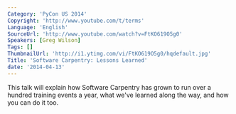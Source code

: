 ```yaml
---
Category: 'PyCon US 2014'
Copyright: 'http://www.youtube.com/t/terms'
Language: 'English'
SourceUrl: 'http://www.youtube.com/watch?v=FtKO619O5g0'
Speakers: [Greg Wilson]
Tags: []
ThumbnailUrl: 'http://i1.ytimg.com/vi/FtKO619O5g0/hqdefault.jpg'
Title: 'Software Carpentry: Lessons Learned'
date: '2014-04-13'
---
```

This talk will explain how Software Carpentry has grown to run over a hundred training events a year, what we've learned along the way, and how you can do it too.